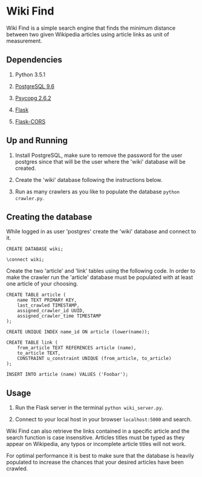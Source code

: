 # Wiki Find

Wiki Find is a simple search engine that finds the minimum distance between two given Wikipedia articles using article links as unit of measurement.


## Dependencies

1. Python 3.5.1

2. [PostgreSQL 9.6](https://www.postgresql.org/download/)

3. [Psycopg 2.6.2](http://initd.org/psycopg/docs/install.html)

4. [Flask](http://flask.pocoo.org/docs/0.11/installation/)

5. [Flask-CORS](https://flask-cors.readthedocs.io/en/latest/)


## Up and Running

1. Install PostgreSQL, make sure to remove the password for the user postgres since that will be the user where the 'wiki' database will be created.

2. Create the 'wiki' database following the instructions below.

3. Run as many crawlers as you like to populate the database `python crawler.py`.


## Creating the database

While logged in as user 'postgres' create the 'wiki' database and connect to it.

```
CREATE DATABASE wiki;

\connect wiki;
```

Create the two 'article' and 'link' tables using the following code. In order to make the crawler run the 'article' database must be populated with at least one article of your choosing.


```
CREATE TABLE article (
    name TEXT PRIMARY KEY,
    last_crawled TIMESTAMP,
    assigned_crawler_id UUID,
    assigned_crawler_time TIMESTAMP
);

CREATE UNIQUE INDEX name_id ON article (lower(name));

CREATE TABLE link (
    from_article TEXT REFERENCES article (name),
    to_article TEXT,
    CONSTRAINT u_constraint UNIQUE (from_article, to_article)
);

INSERT INTO article (name) VALUES ('Foobar');
```


## Usage

1. Run the Flask server in the terminal `python wiki_server.py`.

2. Connect to your local host in your browser `localhost:5000` and search.


Wiki Find can also retrieve the links contained in a specific article and the search function is case insensitive. Articles titles must be typed as they appear on Wikipedia, any typos or incomplete article titles will not work. 

For optimal performance it is best to make sure that the database is heavily populated to increase the chances that your desired articles have been crawled.
